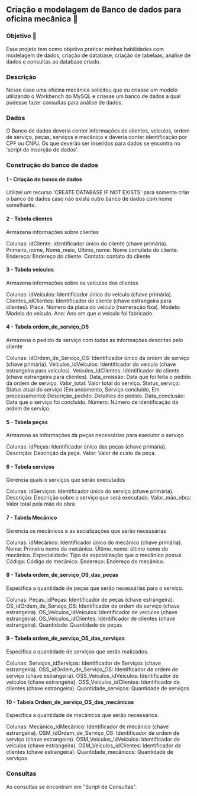 ## Criação e modelagem de Banco de dados para oficina mecânica 💾



### Objetivo 🎯 

Esse projeto tem como objetivo praticar minhas habilidades com modelagem de dados, criação de database, criação de tabelaas, análise de dados e consultas ao database criado. 

### Descrição

Nesse case uma oficina mecânica solicitou que eu criasse um modelo utilizando o Workbench do MySQL e criasse um banco de dados a qual pudesse fazer consultas para análise de dados.

### Dados

O Banco de dados deveria conter informações de clientes, veículos, ordem de serviço, peças, serviços e mecânico e deveria conter identificação por CPF ou CNPJ. Os que deverão ser inseridos para dados se encontra no 'script de inserção de dados'.

### Construção do banco de dados

#### 1 - Criação do banco de dados 

Utilizei um recurso 'CREATE DATABASE IF NOT EXISTS' para somente criar o banco de dados caso não exista outro banco de dados com nome semelhante.

#### 2 - Tabela clientes

Armazena informações sobre clientes  

Colunas:
idCliente: Identificador único do cliente (chave primária).
Primeiro_nome, Nome_meio, Ultimo_nome: Nome completo do cliente.
Endereço: Endereço do cliente.
Contato: contato do cliente

#### 3 - Tabela veículos

Armazena informações sobre os veículos dos clientes

Colunas:
idVeículos: Identificador único do veículo (chave primária).
Clientes_idClientes: Identificador do cliente (chave estrangeira para clientes).
Placa: Número da placa do veículo (numeração fixa).
Modelo: Modelo do veículo. 
Ano: Ano em que o veículo foi fabricado.

#### 4 - Tabela ordem_de_serviço_OS

Armazena o pedido de serviço com todas as informações descritas pelo cliente

Colunas:
idOrdem_de_Serviço_OS: Identificador único da ordem de serviço (chave primária).
Veículos_idVeículos: Identificador do veículo (chave estrangeira para veículos).
Veículos_idClientes: Identificador do cliente (chave estrangeira para clientes).
Data_emissão: Data que foi feita o pedido da ordem de serviço.
Valor_total: Valor total do serviço.
Status_serviço: Status atual do serviço (Em andamento, Serviço concluído, Em processamento)
Descrição_pedido: Detalhes do pedido.
Data_conclusão: Data que o serviço foi concluído.
Número: Número de identificação da ordem de serviço.

#### 5 - Tabela peças

Armazena as informações da peças necessárias para executar o serviço

Colunas:
idPeças: Identificador único das peças (chave primária).
Descrição: Descrição da peça.
Valor: Valor de custo da peça.

#### 6 - Tabela serviços

Gerencia quais o serviços que serão executados 

Colunas:
idServiços: Identificador único do serviço (chave primária).
Descrição: Descrição sobre o serviço que será executado.
Valor_mão_obra: Valor total pela mão de obra

#### 7 - Tabela Mecânico

Gerencia os mecânicos e as escializações que serão necessárias

Colunas:
idMecânico: Identificador único do mecânico (chave primária).
Nome: Primeiro nome do mecânico.
Último_nome: último nome do mecânico.
Especialidade: Tipo de espcialização que o mecânico possui.
Código: Código do mecânico.
Endereço: Endereço do mecânico.

#### 8 - Tabela ordem_de_serviço_OS_das_peças

Especifica a quantidade de peças que serão necessárias para o serviço.

Colunas:
Peças_idPeças: Identificador de peças (chave estrangeira).
OS_idOrdem_de_Serviço_OS: Identificador de ordem de serviço (chave estrangeira).
OS_Veículos_idVeículos: Identificador de veículos (chave estrangeira).
OS_Veículos_idClientes: Identificador de clientes (chave estrangeira).
Quantidade: Quantidade de peças

#### 9 - Tabela ordem_de_serviço_OS_dos_serviços

Especifica a quantidade de serviços que serão realizados.

Colunas:
Serviços_idServiços: Identificador de Serviços (chave estrangeira).
OSS_idOrdem_de_Serviço_OS: Identificador de ordem de serviço (chave estrangeira).
OSS_Veículos_idVeículos: Identificador de veículos (chave estrangeira).
OSS_Veículos_idClientes: Identificador de clientes (chave estrangeira).
Quantidade_serviços: Quantidade de serviços

#### 10 - Tabela  Ordem_de_serviço_OS_dos_mecãnicos

Especifica a quantidade de mecânicos que serão necessários.

Colunas:
Mecânico_idMecãnico: Identificador de mecânico (chave estrangeira).
OSM_idOrdem_de_Serviço_OS: Identificador de ordem de serviço (chave estrangeira).
OSM_Veículos_idVeículos: Identificador de veículos (chave estrangeira).
OSM_Veículos_idClientes: Identificador de clientes (chave estrangeira).
Quantidade_mecânicos: Quantidade de serviços

### Consultas

As consultas se encontram em "Script de Consultas".

